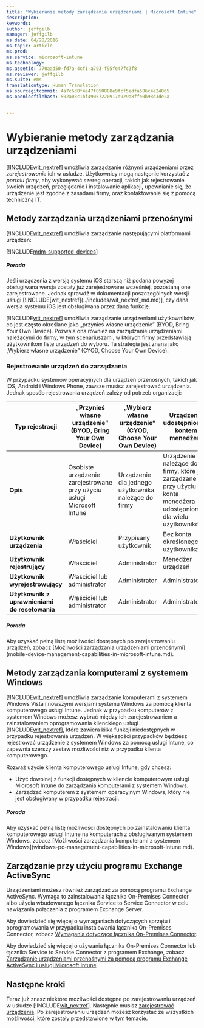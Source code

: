 ```yaml
---
title: "Wybieranie metody zarządzania urządzeniami | Microsoft Intune"
description: 
keywords: 
author: jeffgilb
manager: jeffgilb
ms.date: 04/28/2016
ms.topic: article
ms.prod: 
ms.service: microsoft-intune
ms.technology: 
ms.assetid: 770aad50-fd7a-4cf1-a793-f95fe47fc3f8
ms.reviewer: jeffgilb
ms.suite: ems
translationtype: Human Translation
ms.sourcegitcommit: 4a7c6d8f4e47f050888e9fcf5edfa586c4a24065
ms.openlocfilehash: 502a08c1bf49057220917d929a8ffe0b98d3de2a


---
```


# Wybieranie metody zarządzania urządzeniami
[!INCLUDE[wit_nextref](../includes/wit_nextref_md.md)] umożliwia zarządzanie różnymi urządzeniami przez *zarejestrowanie* ich w usłudze. Użytkownicy mogą następnie korzystać z *portalu firmy*, aby wykonywać szereg operacji, takich jak rejestrowanie swoich urządzeń, przeglądanie i instalowanie aplikacji, upewnianie się, że urządzenie jest zgodne z zasadami firmy, oraz kontaktowanie się z pomocą techniczną IT.

## Metody zarządzania urządzeniami przenośnymi
[!INCLUDE[wit_nextref](../includes/wit_nextref_md.md)] umożliwia zarządzanie następującymi platformami urządzeń:

[!INCLUDE[mdm-supported-devices](../includes/mdm-supported-devices.md)]

<div class="alert alert-tip">
  <h5><span class="icon-tip"></span> Porada</h5>
  <p>Jeśli urządzenia z wersją systemu iOS starszą niż podana powyżej obsługiwana wersja zostały już zarejestrowane wcześniej, pozostaną one zarejestrowane. Jednak sprawdź w dokumentacji poszczególnych wersji usługi [!INCLUDE[wit_nextref](../includes/wit_nextref_md.md)], czy dana wersja systemu iOS jest obsługiwana przez daną funkcję.</p>
</div>

[!INCLUDE[wit_nextref](../includes/wit_nextref_md.md)] umożliwia zarządzanie urządzeniami użytkowników, co jest często określane jako „przynieś własne urządzenie” (BYOD, Bring Your Own Device). Pozwala ona również na zarządzanie urządzeniami należącymi do firmy, w tym scenariuszami, w których firmy przedstawiają użytkownikom listę urządzeń do wyboru. Ta strategia jest znana jako „Wybierz własne urządzenie” (CYOD, Choose Your Own Device).

### Rejestrowanie urządzeń do zarządzania
W przypadku systemów operacyjnych dla urządzeń przenośnych, takich jak iOS, Android i Windows Phone, zawsze musisz zarejestrować urządzenia. Jednak sposób rejestrowania urządzeń zależy od potrzeb organizacji:

|Typ rejestracji|„Przynieś własne urządzenie” (BYOD, Bring Your Own Device)|„Wybierz własne urządzenie” (CYOD, Choose Your Own Device)|Urządzenie udostępnione z kontem menedżera|Urządzenie udostępnione bez konta użytkownika|
|-------------------|--------|--------|--------------------------------------|----------------------------------------|
|**Opis**|Osobiste urządzenie zarejestrowane przy użyciu usługi Microsoft Intune|Urządzenie dla jednego użytkownika należące do firmy|Urządzenie należące do firmy, które jest zarządzane przy użyciu konta menedżera udostępnionego dla wielu użytkowników|Urządzenie bez użytkownika należące do firmy, z którego korzysta wielu użytkowników.|
|**Użytkownik urządzenia**|Właściciel|Przypisany użytkownik|Bez konta określonego użytkownika|Bez określonego użytkownika|
|**Użytkownik rejestrujący**|Właściciel|Administrator|Menedżer urządzeń|Dowolny użytkownik|
|**Użytkownik wyrejestrowujący**|Właściciel lub administrator|Administrator|Administrator|Administrator|
|**Użytkownik z uprawnieniami do resetowania**|Właściciel lub administrator|Administrator|Administrator|Administrator|

<div class="alert alert-tip">
  <h5><span class="icon-tip"></span> Porada</h5>
  <p>Aby uzyskać pełną listę możliwości dostępnych po zarejestrowaniu urządzeń, zobacz [Możliwości zarządzania urządzeniami przenośnymi](mobile-device-management-capabilities-in-microsoft-intune.md).</p>
</div>



## Metody zarządzania komputerami z systemem Windows
[!INCLUDE[wit_nextref](../includes/wit_nextref_md.md)] umożliwia zarządzanie komputerami z systemem Windows Vista i nowszymi wersjami systemu Windows za pomocą klienta komputerowego usługi Intune. Jednak w przypadku komputerów z systemem Windows możesz wybrać między ich zarejestrowaniem a zainstalowaniem oprogramowania klienckiego usługi [!INCLUDE[wit_nextref](../includes/wit_nextref_md.md)], które zawiera kilka funkcji niedostępnych w przypadku rejestrowania urządzeń. W większości przypadków będziesz rejestrować urządzenie z systemem Windows za pomocą usługi Intune, co zapewnia szerszy zestaw możliwości niż w przypadku klienta komputerowego.

Rozważ użycie klienta komputerowego usługi Intune, gdy chcesz:
<ul>
<li>Użyć dowolnej z funkcji dostępnych w kliencie komputerowym usługi Microsoft Intune do zarządzania komputerami z systemem Windows.</li>
<li>Zarządzać komputerem z systemem operacyjnym Windows, który nie jest obsługiwany w przypadku rejestracji.</li>
</ul>

<div class="alert alert-tip">
  <h5><span class="icon-tip"></span> Porada</h5>
  <p>Aby uzyskać pełną listę możliwości dostępnych po zainstalowaniu klienta komputerowego usługi Intune na komputerach z obsługiwanym systemem Windows, zobacz [Możliwości zarządzania komputerami z systemem Windows](windows-pc-management-capabilities-in-microsoft-intune.md).</p>
</div>

## Zarządzanie przy użyciu programu Exchange ActiveSync
Urządzeniami możesz również zarządzać za pomocą programu Exchange ActiveSync. Wymaga to zainstalowania łącznika On-Premises Connector albo użycia wbudowanego łącznika Service to Service Connector w celu nawiązania połączenia z programem Exchange Server.

Aby dowiedzieć się więcej o wymaganiach dotyczących sprzętu i oprogramowania w przypadku instalowania łącznika On-Premises Connector, zobacz [Wymagania dotyczące łącznika On-Premises Connector](/intune/deploy-use/intune-on-premises-exchange-connector#requirements-for-the-on-premises-connector).

Aby dowiedzieć się więcej o używaniu łącznika On-Premises Connector lub łącznika Service to Service Connector z programem Exchange, zobacz [Zarządzanie urządzeniami przenośnymi za pomocą programu Exchange ActiveSync i usługi Microsoft Intune](/intune/deploy-use/mobile-device-management-with-exchange-activesync-and-microsoft-intune).



## Następne kroki
Teraz już znasz niektóre możliwości dostępne po zarejestrowaniu urządzeń w usłudze [!INCLUDE[wit_nextref](../includes/wit_nextref_md.md)]. Następnie musisz [zarejestrować urządzenia](/intune/deploy-use/enroll-devices-in-microsoft-intune). Po zarejestrowaniu urządzeń możesz korzystać ze wszystkich możliwości, które zostały przedstawione w tym temacie. <!--lindavr: There's a logical flaw in our "get to know/get started" content. You can take the path in this topic or you can take the path in the What to know before your get started topic. And they don't cover the same ground. -->



<!--HONumber=Jul16_HO3-->


